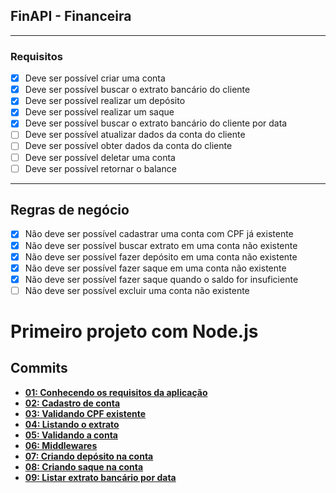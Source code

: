 ## FinAPI - Financeira

---

### Requisitos

- [x] Deve ser possível criar uma conta
- [x] Deve ser possível buscar o extrato bancário do cliente
- [x] Deve ser possível realizar um depósito
- [x] Deve ser possível realizar um saque
- [x] Deve ser possível buscar o extrato bancário do cliente por data
- [ ] Deve ser possível atualizar dados da conta do cliente
- [ ] Deve ser possível obter dados da conta do cliente
- [ ] Deve ser possível deletar uma conta
- [ ] Deve ser possível retornar o balance

---

## Regras de negócio

- [x] Não deve ser possível cadastrar uma conta com CPF já existente
- [x] Não deve ser possível buscar extrato em uma conta não existente
- [x] Não deve ser possível fazer depósito em uma conta não existente
- [x] Não deve ser possível fazer saque em uma conta não existente
- [x] Não deve ser possível fazer saque quando o saldo for insuficiente
- [ ] Não deve ser possível excluir uma conta não existente

# Primeiro projeto com Node.js

## Commits
- **[01: Conhecendo os requisitos da aplicação](https://github.com/vinifraga/ignite/commit/4751f5663ab0e1c052f03abcd3b8ff08edf15042)**
- **[02: Cadastro de conta](https://github.com/vinifraga/ignite/commit/1159c5299f704c39447c9955c9d27b2980cff9d8)**
- **[03: Validando CPF existente](https://github.com/vinifraga/ignite/commit/248cd77006ac777020cb1971e772b84b8158374c)**
- **[04: Listando o extrato](https://github.com/vinifraga/ignite/commit/40ba6a4a7cbd6c7a537488d17ffcddba798cbe1b)**
- **[05: Validando a conta](https://github.com/vinifraga/ignite/commit/64ef835b41da59638c8921b4cfd7a9dbb8ff217b)**
- **[06: Middlewares](https://github.com/vinifraga/ignite/commit/340003b52e59ffd54d39cfb01e3bd87bbaa45187)**
- **[07: Criando depósito na conta](https://github.com/vinifraga/ignite/commit/d823f388b6ddbea1b6d3cff1be3ed35bf90bc8df)**
- **[08: Criando saque na conta](https://github.com/vinifraga/ignite/commit/c442e13b59fa0bcdd534b6d2993a746535146ea5)**
- **[09: Listar extrato bancário por data](https://github.com/vinifraga/ignite/commit/5053da7ce7c7b73ec5d0a9d68ddf4251e98bad9c)**